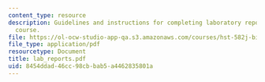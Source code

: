 ```yaml
---
content_type: resource
description: Guidelines and instructions for completing laboratory reports for the
  course.
file: https://ol-ocw-studio-app-qa.s3.amazonaws.com/courses/hst-582j-biomedical-signal-and-image-processing-spring-2007/8454ddad46cc98cbbab5a4462835801a_lab_reports.pdf
file_type: application/pdf
resourcetype: Document
title: lab_reports.pdf
uid: 8454ddad-46cc-98cb-bab5-a4462835801a
---
```

